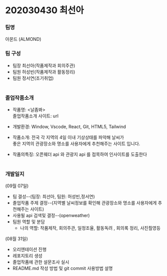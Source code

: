 # 202030430 최선아

<h3>팀명</h3>
아몬드 (ALMOND)
<h3>팀 구성</h3>

-  팀장 최선아(작품제작과 회의주관)<br/>
-  팀원 허성빈(작품제작과 활동정리)<br/>
-  팀원 정서연(조기취업) <br/><br/>

<h3>졸업작품소개</h3>

+ 작품명: <날좀봐><br/>
졸업작품소개 사이트: url<br/>

+ 개발환경: Window, Vscode, React, Git, HTML5, Tailwind<br/>
+ 작품소개: 전국 각 지역의 4일 이내 기상상태를 파악해 날씨가<br/>
좋은 지역의 관광장소와 명소를 사용자에게 추천해주는 사이트 입니다.  <br/>
+ 작품의특징: 오픈웨더 api 와 관광지 api 를 접목하여 인사이트를 도출한다 <br/><br/>

<h3>개발일지</h3>
(09월 07일) <br/>

+ 팀 결성--(팀장: 최선아, 팀원: 허성빈,정서연)
+ 졸업작품 주제 결정--(지역별 날씨정보를 확인해 관광장소와 명소를 사용자에게 추천해주는 사이트)
+ 사용될 api 검색및 결정--(openweather)
+ 팀원 역할 및 분담
  - 나의 역할: 작품제작, 회의주관, 일정조율, 활동독려 , 회의록 정리, 사진쵤영등

(08월 31일) <br/>

+ 오리엔테이션 진행
+ 레포지토리 생성
+ 졸업작품에 관한 설문조사 실시
+ README.md 작성 방법 및 git commit 사용방법 설명

